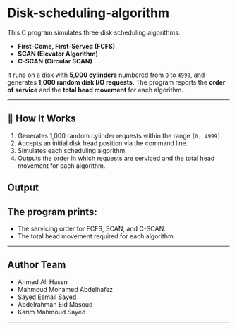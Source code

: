 # Disk-scheduling-algorithm

This C program simulates three disk scheduling algorithms:  
- **First-Come, First-Served (FCFS)**  
- **SCAN (Elevator Algorithm)**  
- **C-SCAN (Circular SCAN)**

It runs on a disk with **5,000 cylinders** numbered from `0` to `4999`, and generates **1,000 random disk I/O requests**. The program reports the **order of service** and the **total head movement** for each algorithm.

---

## 🔧 How It Works

1. Generates 1,000 random cylinder requests within the range `[0, 4999]`.
2. Accepts an initial disk head position via the command line.
3. Simulates each scheduling algorithm.
4. Outputs the order in which requests are serviced and the total head movement for each algorithm.

## Output

## The program prints:

- The servicing order for FCFS, SCAN, and C-SCAN.
- The total head movement required for each algorithm.

---
## Author Team 
- Ahmed Ali Hassn
- Mahmoud Mohamed Abdelhafez
- Sayed Esmail Sayed
- Abdelrahman Eid Masoud
- Karim Mahmoud Sayed

----
